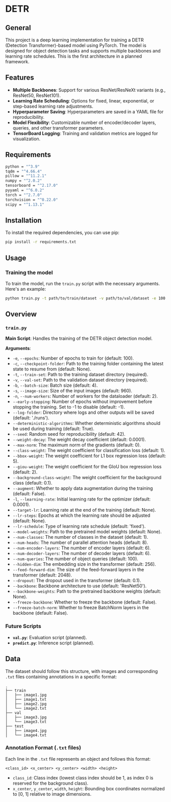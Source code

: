 # DETR

## General

This project is a deep learning implementation for training a DETR (Detection Transformer)-based model using PyTorch. The model is designed for object detection tasks and supports multiple backbones and learning rate schedules. This is the first architecture in a planned framework.

## Features
- **Multiple Backbones**: Support for various ResNet/ResNeXt variants (e.g., ResNet50, ResNet101).
- **Learning Rate Scheduling**: Options for fixed, linear, exponential, or step-based learning rate adjustments.
- **Hyperparameter Saving**: Hyperparameters are saved in a YAML file for reproducibility.
- **Model Flexibility**: Customizable number of encoder/decoder layers, queries, and other transformer parameters.
- **TensorBoard Logging**: Training and validation metrics are logged for visualization.

## Requirements
```bash
python = "^3.9"
tqdm = "^4.66.4"
pillow = "^11.2.1"
numpy = "^2.0.2"
tensorboard = "^2.17.0"
pyyaml = "^6.0.2"
torch = "^2.7.0"
torchvision = "^0.22.0"
scipy = "^1.13.1"
```

## Installation
To install the required dependencies, you can use pip:

```bash
pip install -r requirements.txt
```

## Usage

### Training the model
To train the model, run the `train.py` script with the necessary arguments. Here's an example:

```bash
python train.py -t path/to/train/dataset -v path/to/val/dataset -e 100 -l 0.0001 -b 8
```

## Overview

### `train.py`
**Main Script**: Handles the training of the DETR object detection model.

**Arguments**:
- `-e`, `--epochs`: Number of epochs to train for (default: 100).
- `-c`, `--checkpoint-folder`: Path to the training folder containing the latest state to resume from (default: None).
- `-t`, `--train-set`: Path to the training dataset directory (required).
- `-v`, `--val-set`: Path to the validation dataset directory (required).
- `-b`, `--batch-size`: Batch size (default: 4).
- `-s`, `--image-size`: Size of the input images (default: 960).
- `-n`, `--num-workers`: Number of workers for the dataloader (default: 2).
- `--early-stopping`: Number of epochs without improvement before stopping the training. Set to -1 to disable (default: -1).
- `--log-folder`: Directory where logs and other outputs will be saved (default: './runs').
- `--deterministic-algorithms`: Whether deterministic algorithms should be used during training (default: True).
- `--seed`: Random seed for reproducibility (default: 42).
- `--weight-decay`: The weight decay coefficient (default: 0.0001).
- `--max-norm`: The maximum norm of the gradients (default: 0).
- `--class-weight`: The weight coefficient for classification loss (default: 1).
- `--bbox-weight`: The weight coefficient for L1 box regression loss (default: 5).
- `--giou-weight`: The weight coefficient for the GIoU box regression loss (default: 2).
- `--background-class-weight`: The weight coefficient for the background class (default: 0.1).
- `--augment`: Whether to apply data augmentation during the training (default: False).
- `-l`, `--learning-rate`: Initial learning rate for the optimizer (default: 0.0001).
- `--target-lr`: Learning rate at the end of the training (default: None).
- `--lr-steps`: Epochs at which the learning rate should be adjusted (default: None).
- `--lr-schedule`: Type of learning rate schedule (default: 'fixed').
- `--model-weights`: Path to the pretrained model weights (default: None).
- `--num-classes`: The number of classes in the dataset (default: 1).
- `--num-heads`: The number of parallel attention heads (default: 8).
- `--num-encoder-layers`: The number of encoder layers (default: 6).
- `--num-decoder-layers`: The number of decoder layers (default: 6).
- `--num-queries`: The number of object queries (default: 100).
- `--hidden-dim`: The embedding size in the transformer (default: 256).
- `--feed-forward-dim`: The size of the feed-forward layers in the transformer (default: 2048).
- `--dropout`: The dropout used in the transformer (default: 0.1).
- `--backbone`: Backbone architecture to use (default: 'ResNet50').
- `--backbone-weights`: Path to the pretrained backbone weights (default: None).
- `--freeze-backbone`: Whether to freeze the backbone (default: False).
- `--freeze-batch-norm`: Whether to freeze BatchNorm layers in the backbone (default: False).

### Future Scripts
- **`val.py`**: Evaluation script (planned).
- **`predict.py`**: Inference script (planned).

## Data

The dataset should follow this structure, with images and corresponding `.txt` files containing annotations in a specific format:

```
.
├── train
│   ├── image1.jpg
│   ├── image1.txt
│   ├── image2.jpg
│   └── image2.txt
├── val
│   ├── image3.jpg
│   └── image3.txt
├── test
│   ├── image4.jpg
│   └── image4.txt
```

### Annotation Format (`.txt` files)
Each line in the `.txt` file represents an object and follows this format:
```
<class_id> <x_center> <y_center> <width> <height>
```
- `class_id`: Class index (lowest class index should be 1, as index 0 is reserved for the background class).
- `x_center`, `y_center`, `width`, `height`: Bounding box coordinates normalized to [0, 1] relative to image dimensions.
